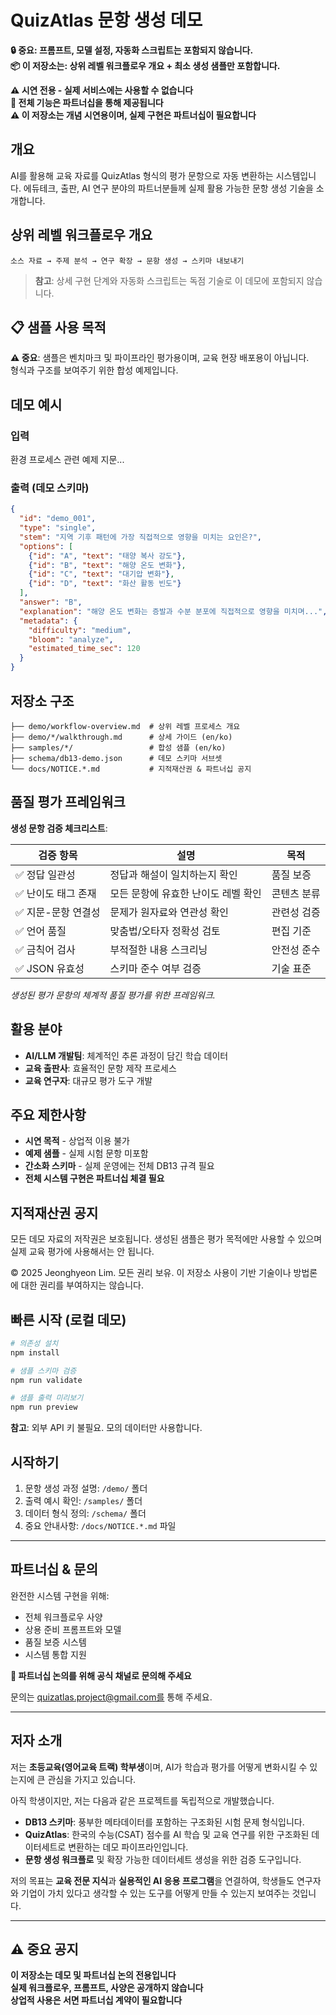 # QuizAtlas 문항 생성 데모

**🔒 중요: 프롬프트, 모델 설정, 자동화 스크립트는 포함되지 않습니다.**  
**📦 이 저장소는: 상위 레벨 워크플로우 개요 + 최소 생성 샘플만 포함합니다.**

**⚠️ 시연 전용 - 실제 서비스에는 사용할 수 없습니다**  
**📍 전체 기능은 파트너십을 통해 제공됩니다**  
**⚠️ 이 저장소는 개념 시연용이며, 실제 구현은 파트너십이 필요합니다**

## 개요

AI를 활용해 교육 자료를 QuizAtlas 형식의 평가 문항으로 자동 변환하는 시스템입니다. 에듀테크, 출판, AI 연구 분야의 파트너분들께 실제 활용 가능한 문항 생성 기술을 소개합니다.

## 상위 레벨 워크플로우 개요

```
소스 자료 → 주제 분석 → 연구 확장 → 문항 생성 → 스키마 내보내기
```

> **참고**: 상세 구현 단계와 자동화 스크립트는 독점 기술로 이 데모에 포함되지 않습니다.

## 📋 샘플 사용 목적

**⚠️ 중요**: 샘플은 벤치마크 및 파이프라인 평가용이며, 교육 현장 배포용이 아닙니다.  
형식과 구조를 보여주기 위한 합성 예제입니다.

## 데모 예시

### 입력
환경 프로세스 관련 예제 지문...

### 출력 (데모 스키마)
```json
{
  "id": "demo_001",
  "type": "single",
  "stem": "지역 기후 패턴에 가장 직접적으로 영향을 미치는 요인은?",
  "options": [
    {"id": "A", "text": "태양 복사 강도"},
    {"id": "B", "text": "해양 온도 변화"},
    {"id": "C", "text": "대기압 변화"},
    {"id": "D", "text": "화산 활동 빈도"}
  ],
  "answer": "B",
  "explanation": "해양 온도 변화는 증발과 수분 분포에 직접적으로 영향을 미치며...",
  "metadata": {
    "difficulty": "medium",
    "bloom": "analyze",
    "estimated_time_sec": 120
  }
}
```

## 저장소 구조

```
├── demo/workflow-overview.md  # 상위 레벨 프로세스 개요
├── demo/*/walkthrough.md      # 상세 가이드 (en/ko)
├── samples/*/                 # 합성 샘플 (en/ko)
├── schema/db13-demo.json      # 데모 스키마 서브셋
└── docs/NOTICE.*.md           # 지적재산권 & 파트너십 공지
```

## 품질 평가 프레임워크

**생성 문항 검증 체크리스트**:

| 검증 항목 | 설명 | 목적 |
|----------|------|------|
| ✅ 정답 일관성 | 정답과 해설이 일치하는지 확인 | 품질 보증 |
| ✅ 난이도 태그 존재 | 모든 문항에 유효한 난이도 레벨 확인 | 콘텐츠 분류 |
| ✅ 지문-문항 연결성 | 문제가 원자료와 연관성 확인 | 관련성 검증 |
| ✅ 언어 품질 | 맞춤법/오타자 정확성 검토 | 편집 기준 |
| ✅ 금칙어 검사 | 부적절한 내용 스크리닝 | 안전성 준수 |
| ✅ JSON 유효성 | 스키마 준수 여부 검증 | 기술 표준 |

*생성된 평가 문항의 체계적 품질 평가를 위한 프레임워크.*

## 활용 분야

- **AI/LLM 개발팀**: 체계적인 추론 과정이 담긴 학습 데이터
- **교육 출판사**: 효율적인 문항 제작 프로세스  
- **교육 연구자**: 대규모 평가 도구 개발

## 주요 제한사항

- **시연 목적** - 상업적 이용 불가
- **예제 샘플** - 실제 시험 문항 미포함
- **간소화 스키마** - 실제 운영에는 전체 DB13 규격 필요
- **전체 시스템 구현은 파트너십 체결 필요**

## 지적재산권 공지

모든 데모 자료의 저작권은 보호됩니다. 생성된 샘플은 평가 목적에만 사용할 수 있으며 실제 교육 평가에 사용해서는 안 됩니다.

© 2025 Jeonghyeon Lim. 모든 권리 보유. 이 저장소 사용이 기반 기술이나 방법론에 대한 권리를 부여하지는 않습니다.

## 빠른 시작 (로컬 데모)

```bash
# 의존성 설치
npm install

# 샘플 스키마 검증
npm run validate

# 샘플 출력 미리보기
npm run preview
```

**참고**: 외부 API 키 불필요. 모의 데이터만 사용합니다.

## 시작하기

1. 문항 생성 과정 설명: `/demo/` 폴더
2. 출력 예시 확인: `/samples/` 폴더
3. 데이터 형식 정의: `/schema/` 폴더  
4. 중요 안내사항: `/docs/NOTICE.*.md` 파일

---

## 파트너십 & 문의

완전한 시스템 구현을 위해:
- 전체 워크플로우 사양
- 상용 준비 프롬프트와 모델
- 품질 보증 시스템
- 시스템 통합 지원

**📍 파트너십 논의를 위해 공식 채널로 문의해 주세요**

문의는 quizatlas.project@gmail.com를 통해 주세요.

---

## 저자 소개
저는 **초등교육(영어교육 트랙) 학부생**이며, AI가 학습과 평가를 어떻게 변화시킬 수 있는지에 큰 관심을 가지고 있습니다.

아직 학생이지만, 저는 다음과 같은 프로젝트를 독립적으로 개발했습니다.
- **DB13 스키마**: 풍부한 메타데이터를 포함하는 구조화된 시험 문제 형식입니다.
- **QuizAtlas**: 한국의 수능(CSAT) 점수를 AI 학습 및 교육 연구를 위한 구조화된 데이터세트로 변환하는 데모 파이프라인입니다.
- **문항 생성 워크플로** 및 확장 가능한 데이터세트 생성을 위한 검증 도구입니다.

저의 목표는 **교육 전문 지식**과 **실용적인 AI 응용 프로그램**을 연결하여, 학생들도 연구자와 기업이 가치 있다고 생각할 수 있는 도구를 어떻게 만들 수 있는지 보여주는 것입니다.

---

## ⚠️ 중요 공지

**이 저장소는 데모 및 파트너십 논의 전용입니다**  
**실제 워크플로우, 프롬프트, 사양은 공개하지 않습니다**  
**상업적 사용은 서면 파트너십 계약이 필요합니다**